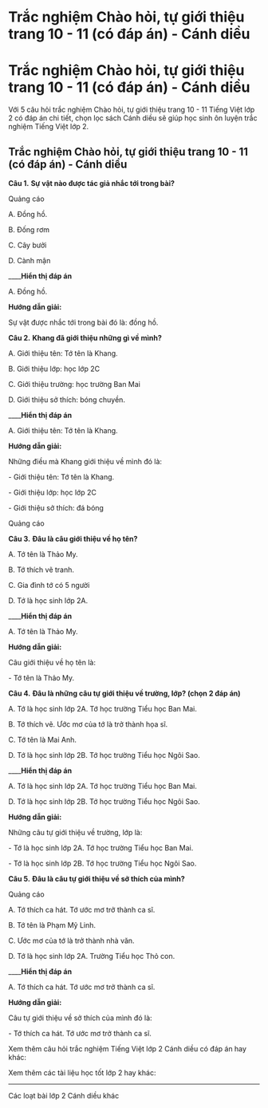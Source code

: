 # Trắc nghiệm Chào hỏi, tự giới thiệu trang 10 - 11 (có đáp án) - Cánh diều

# Trắc nghiệm Chào hỏi, tự giới thiệu trang 10 - 11 (có đáp án) - Cánh diều

Với 5 câu hỏi trắc nghiệm Chào hỏi, tự giới thiệu trang 10 - 11 Tiếng Việt lớp 2 có đáp án chi tiết, chọn lọc sách Cánh diều sẽ giúp học sinh ôn luyện trắc nghiệm Tiếng Việt lớp 2.

## Trắc nghiệm Chào hỏi, tự giới thiệu trang 10 - 11 (có đáp án) - Cánh diều

**Câu 1.** **Sự vật nào được tác giả nhắc tới trong bài?**

Quảng cáo

A. Đồng hồ.

B. Đống rơm

C. Cây bưởi

D. Cành mận

____**Hiển thị đáp án**

A. Đồng hồ.

**Hướng dẫn giải:**

Sự vật được nhắc tới trong bài đó là: đồng hồ.

**Câu 2.** **Khang đã giới thiệu những gì về mình?**

A. Giới thiệu tên: Tớ tên là Khang.

B. Giới thiệu lớp: học lớp 2C

C. Giới thiệu trường: học trường Ban Mai

D. Giới thiệu sở thích: bóng chuyền. 

____**Hiển thị đáp án**

A. Giới thiệu tên: Tớ tên là Khang.

**Hướng dẫn giải:**

Những điều mà Khang giới thiệu về mình đó là:

\- Giới thiệu tên: Tớ tên là Khang.

\- Giới thiệu lớp: học lớp 2C

\- Giới thiệu sở thích: đá bóng

Quảng cáo

**Câu 3.** **Đâu là câu giới thiệu về họ tên?**

A. Tớ tên là Thảo My.

B. Tớ thích vẽ tranh.

C. Gia đình tớ có 5 người 

D. Tớ là học sinh lớp 2A.

____**Hiển thị đáp án**

A. Tớ tên là Thảo My.

**Hướng dẫn giải:**

Câu giới thiệu về họ tên là:

\- Tớ tên là Thảo My.

**Câu 4.** **Đâu là những câu tự giới thiệu về trường, lớp? (chọn 2 đáp án)**

A. Tớ là học sinh lớp 2A. Tớ học trường Tiểu học Ban Mai.

B. Tớ thích vẽ. Ước mơ của tớ là trở thành họa sĩ.

C. Tớ tên là Mai Anh.

D. Tớ là học sinh lớp 2B. Tớ học trường Tiểu học Ngôi Sao.

____**Hiển thị đáp án**

A. Tớ là học sinh lớp 2A. Tớ học trường Tiểu học Ban Mai.

D. Tớ là học sinh lớp 2B. Tớ học trường Tiểu học Ngôi Sao.

**Hướng dẫn giải:**

Những câu tự giới thiệu về trường, lớp là:

\- Tớ là học sinh lớp 2A. Tớ học trường Tiểu học Ban Mai.

\- Tớ là học sinh lớp 2B. Tớ học trường Tiểu học Ngôi Sao.

**Câu 5.** **Đâu là câu tự giới thiệu về sở thích của mình?**

Quảng cáo

A. Tớ thích ca hát. Tớ ước mơ trở thành ca sĩ.

B. Tớ tên là Phạm Mỹ Linh.

C. Ước mơ của tớ là trở thành nhà văn.

D. Tớ là học sinh lớp 2A. Trường Tiểu học Thỏ con.

____**Hiển thị đáp án**

A. Tớ thích ca hát. Tớ ước mơ trở thành ca sĩ.

**Hướng dẫn giải:**

Câu tự giới thiệu về sở thích của mình đó là:

\- Tớ thích ca hát. Tớ ước mơ trở thành ca sĩ.

Xem thêm câu hỏi trắc nghiệm Tiếng Việt lớp 2 Cánh diều có đáp án hay khác:

Xem thêm các tài liệu học tốt lớp 2 hay khác:

* * *

Các loạt bài lớp 2 Cánh diều khác
